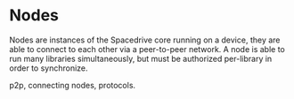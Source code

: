 # Nodes

Nodes are instances of the Spacedrive core running on a device, they are able to connect to each other via a peer-to-peer network. A node is able to run many libraries simultaneously, but must be authorized per-library in order to synchronize.



p2p, connecting nodes, protocols.